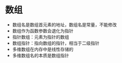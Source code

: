 # 数组

- 数组名是数组首元素的地址，数组名是常量，不能修改
- 数组作为函数参数会退化为指针
- 指针数组：元素为指针的数组
- 数组指针：指向数组的指针，相当于二级指针
- 多维数组在内存中是线性存储的
- 多维数组名的本质是数组指针
